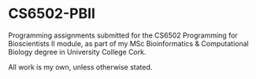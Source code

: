 # CS6502-PBII
Programming assignments submitted for the CS6502 Programming for Bioscientists II module, as part of my MSc Bioinformatics &amp; Computational Biology degree in University College Cork.

All work is my own, unless otherwise stated.
